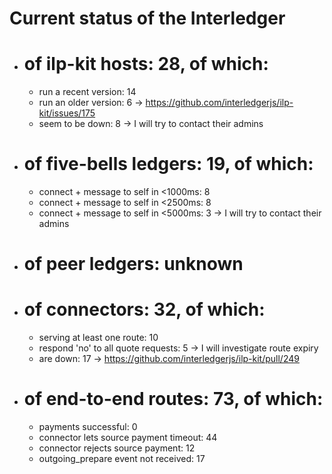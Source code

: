 # Current status of the Interledger

* # of ilp-kit hosts: 28, of which:
  * run a recent version: 14
  * run an older version: 6 -> https://github.com/interledgerjs/ilp-kit/issues/175
  * seem to be down: 8 -> I will try to contact their admins

* # of five-bells ledgers: 19, of which:
  * connect + message to self in <1000ms: 8
  * connect + message to self in <2500ms: 8
  * connect + message to self in <5000ms: 3 -> I will try to contact their admins

* # of peer ledgers: unknown

* # of connectors: 32, of which:
  * serving at least one route: 10
  * respond 'no' to all quote requests: 5 -> I will investigate route expiry
  * are down: 17 -> https://github.com/interledgerjs/ilp-kit/pull/249

* # of end-to-end routes: 73, of which:
  * payments successful: 0
  * connector lets source payment timeout: 44
  * connector rejects source payment: 12
  * outgoing_prepare event not received: 17
